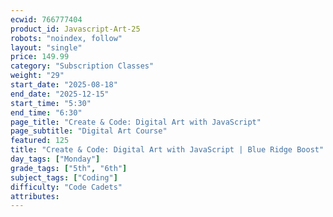 ```yaml
---
ecwid: 766777404
product_id: Javascript-Art-25
robots: "noindex, follow"
layout: "single"
price: 149.99
category: "Subscription Classes"
weight: "29"
start_date: "2025-08-18"
end_date: "2025-12-15"
start_time: "5:30"
end_time: "6:30"
page_title: "Create & Code: Digital Art with JavaScript"
page_subtitle: "Digital Art Course"
featured: 125
title: "Create & Code: Digital Art with JavaScript | Blue Ridge Boost"
day_tags: ["Monday"]
grade_tags: ["5th", "6th"]
subject_tags: ["Coding"]
difficulty: "Code Cadets"
attributes:
---
```

